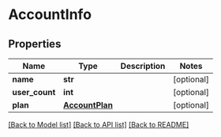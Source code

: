 # AccountInfo

## Properties
Name | Type | Description | Notes
------------ | ------------- | ------------- | -------------
**name** | **str** |  | [optional] 
**user_count** | **int** |  | [optional] 
**plan** | [**AccountPlan**](AccountPlan.md) |  | [optional] 

[[Back to Model list]](../README.md#documentation-for-models) [[Back to API list]](../README.md#documentation-for-api-endpoints) [[Back to README]](../README.md)


